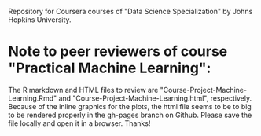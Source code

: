 Repository for Coursera courses of "Data Science Specialization" by Johns Hopkins University.

# Note to peer reviewers of course "Practical Machine Learning":

 The R markdown and HTML files to review are "Course-Project-Machine-Learning.Rmd" and
 "Course-Project-Machine-Learning.html", respectively. Because of the inline graphics for the plots, the html file seems to be to big to be rendered properly in the gh-pages branch on Github. Please save the file locally and open it in a browser. Thanks!
